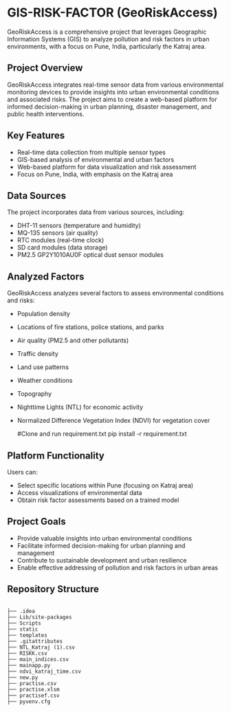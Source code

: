 # GIS-RISK-FACTOR (GeoRiskAccess)

GeoRiskAccess is a comprehensive project that leverages Geographic Information Systems (GIS) to analyze pollution and risk factors in urban environments, with a focus on Pune, India, particularly the Katraj area.

## Project Overview

GeoRiskAccess integrates real-time sensor data from various environmental monitoring devices to provide insights into urban environmental conditions and associated risks. The project aims to create a web-based platform for informed decision-making in urban planning, disaster management, and public health interventions.

## Key Features

- Real-time data collection from multiple sensor types
- GIS-based analysis of environmental and urban factors
- Web-based platform for data visualization and risk assessment
- Focus on Pune, India, with emphasis on the Katraj area

## Data Sources

The project incorporates data from various sources, including:

- DHT-11 sensors (temperature and humidity)
- MQ-135 sensors (air quality)
- RTC modules (real-time clock)
- SD card modules (data storage)
- PM2.5 GP2Y1010AU0F optical dust sensor modules

## Analyzed Factors

GeoRiskAccess analyzes several factors to assess environmental conditions and risks:

- Population density
- Locations of fire stations, police stations, and parks
- Air quality (PM2.5 and other pollutants)
- Traffic density
- Land use patterns
- Weather conditions
- Topography
- Nighttime Lights (NTL) for economic activity
- Normalized Difference Vegetation Index (NDVI) for vegetation cover

  #Clone and run requirement.txt
  pip install -r requirement.txt

## Platform Functionality

Users can:

- Select specific locations within Pune (focusing on Katraj area)
- Access visualizations of environmental data
- Obtain risk factor assessments based on a trained model

## Project Goals

- Provide valuable insights into urban environmental conditions
- Facilitate informed decision-making for urban planning and management
- Contribute to sustainable development and urban resilience
- Enable effective addressing of pollution and risk factors in urban areas

## Repository Structure

<pre>
<code>
├── .idea
├── Lib/site-packages
├── Scripts
├── static
├── templates
├── .gitattributes
├── NTL_Katraj (1).csv
├── RISKK.csv
├── main_indices.csv
├── mainapp.py
├── ndvi_katraj_time.csv
├── new.py
├── practise.csv
├── practise.xlsm
├── practisef.csv
├── pyvenv.cfg
</code>
</pre>

